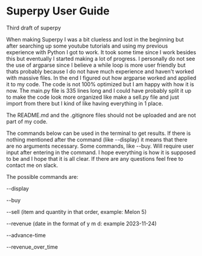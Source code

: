 # Superpy User Guide
Third draft of superpy

When making Superpy I was a bit clueless and lost in the beginning but after searching up some youtube tutorials and using my previous experience with Python I got to work. It took some time since I work besides this but eventually I started making a lot of progress.
I personally do not see the use of argparse since I believe a while loop is more user friendly but thats probably because I do not have much experience and haven't worked with massive files. In the end I figured out how argparse worked and applied it to my code.
The code is not 100% optimized but I am happy with how it is now. The main.py file is 335 lines long and I could have probably split it up to make the code look more organized like make a sell.py file and just import from there but I kind of like having everything in 1 place.

The README.md and the .gitignore files should not be uploaded and are not part of my code.

The commands below can be used in the terminal to get results. If there is nothing mentioned after the command (like --display) it means that there are no arguments necessary. Some commands, like --buy. Will require user input after entering in the command. I hope everything is how it is supposed to be and I hope that it is all clear. If there are any questions feel free to contact me on slack.

The possible commands are:

--display 

--buy

--sell (item and quantity in that order, example: Melon 5)

--revenue (date in the format of y m d: example 2023-11-24)

--advance-time 

--revenue_over_time








